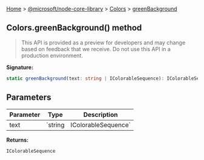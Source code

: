 [Home](./index) &gt; [@microsoft/node-core-library](./node-core-library.md) &gt; [Colors](./node-core-library.colors.md) &gt; [greenBackground](./node-core-library.colors.greenbackground.md)

## Colors.greenBackground() method

> This API is provided as a preview for developers and may change based on feedback that we receive. Do not use this API in a production environment.
> 

<b>Signature:</b>

```typescript
static greenBackground(text: string | IColorableSequence): IColorableSequence;
```

## Parameters

|  Parameter | Type | Description |
|  --- | --- | --- |
|  text | `string | IColorableSequence` |  |

<b>Returns:</b>

`IColorableSequence`

